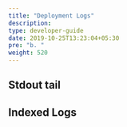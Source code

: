 ```yaml
---
title: "Deployment Logs"
description:
type: developer-guide
date: 2019-10-25T13:23:04+05:30
pre: "b. "
weight: 520
---
```

## Stdout tail

## Indexed Logs